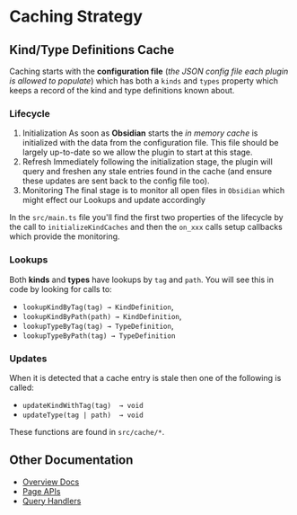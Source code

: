 
# Caching Strategy

## Kind/Type Definitions Cache

Caching starts with the **configuration file** (_the JSON config file each plugin is allowed to populate_) which has both a `kinds` and `types` property which keeps a record of the kind and type definitions known about.

### Lifecycle

1. Initialization
   As soon as **Obsidian** starts the _in memory cache_ is initialized with the data from the configuration file. This file should be largely up-to-date so we allow the plugin to start at this stage.
2. Refresh
   Immediately following the initialization stage, the plugin will query and freshen any stale entries found in the cache (and ensure these updates are sent back to the config file too).
3. Monitoring
    The final stage is to monitor all open files in `Obsidian` which might effect our Lookups and update accordingly

In the `src/main.ts` file you'll find the first two properties of the lifecycle by the call to `initializeKindCaches` and then the `on_xxx` calls setup callbacks which provide the monitoring.

### Lookups

Both **kinds** and **types** have lookups by `tag` and `path`. You will see this in code by looking for calls to:

- `lookupKindByTag(tag) → KindDefinition`,
- `lookupKindByPath(path) → KindDefinition`,
- `lookupTypeByTag(tag) → TypeDefinition`,
- `lookupTypeByPath(tag) → TypeDefinition`

### Updates

When it is detected that a cache entry is stale then one of the following is called:

- `updateKindWithTag(tag)  → void`
- `updateType(tag | path)  → void`

These functions are found in `src/cache/*`.

## Other Documentation

- [Overview Docs](../README.md)
- [Page APIs](../page-apis.md)
- [Query Handlers](./handlers.md)
